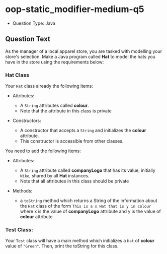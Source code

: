 # oop-static_modifier-medium-q5

- Question Type: Java

## Question Text

As the manager of a local apparel store, you are tasked with modelling your store's selection. Make a Java program
called **Hat**  to model the hats you have in the store using the requirements below:

### Hat Class

Your `Hat` class already the following items:

- Attributes:
    - A `String` attributes called **colour**.
    - Note that the attribute in this class is private

- Constructors:
    - A constructor that accepts a `String` and initializes the **colour** attribute.
    - This constructor is accessible from other classes.

You need to add the following items:

- Attributes:
    - A `String` attribute called **companyLogo** that has its value, initially `Nike`, shared by all **Hat** instances.
    - Note that all attributes in this class should be private

- Methods:
    - a `toString` method which returns a String of the information about the `Hat` class of the form
      `This is a x Hat that is y in colour` where x is the value of **companyLogo** attribute and y is the
      value of **colour** attribute

### Test Class:

Your `Test` class will have a main method which initializes a `Hat` of **colour** value of `"Green"`. Then,
print the toString for this class.